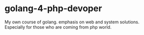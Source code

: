 # golang-4-php-devoper
My own course of golang. emphasis on web and system solutions. Especially for those who are coming from php world. 

